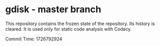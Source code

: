 # gdisk - master branch

This repository contains the frozen state of the repository.
Its history is cleared. It is used only for static code
analysis with Codacy.

Commit Time: 1726792924